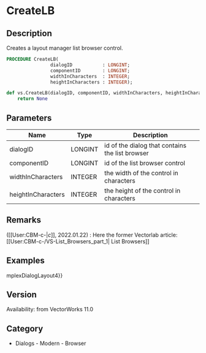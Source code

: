 # CreateLB

## Description
Creates a layout manager list browser control.

```pascal
PROCEDURE CreateLB(
				dialogID           : LONGINT;
				componentID        : LONGINT;
				widthInCharacters  : INTEGER;
				heightInCharacters : INTEGER);
```

```python
def vs.CreateLB(dialogID, componentID, widthInCharacters, heightInCharacters):
    return None
```

## Parameters
|Name|Type|Description|
|---|---|---|
|dialogID|LONGINT|id of the dialog that contains the list browser|
|componentID|LONGINT|id of the list browser control|
|widthInCharacters|INTEGER|the width of the control in characters|
|heightInCharacters|INTEGER|the height of the control in characters|

## Remarks
([[User:CBM-c-|_c_]], 2022.01.22) : Here the former Vectorlab article: [[User:CBM-c-/VS-List_Browsers_part_1| List Browsers]]

## Examples
mplexDialogLayout4}}

## Version
Availability: from VectorWorks 11.0

## Category
* Dialogs - Modern - Browser

